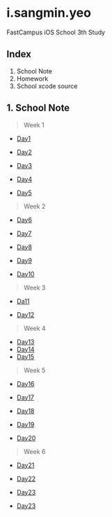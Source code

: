 # i.sangmin.yeo
FastCampus iOS School 3th Study


## Index

1. School Note
2. Homework
3. School xcode source

## 1. School Note
> Week 1

- [Day1](https://github.com/SangMinYeo/i.sangmin.yeo/blob/master/note_folder/SC03_Day_1.md)

- [Day2](https://github.com/SangMinYeo/i.sangmin.yeo/blob/master/note_folder/SC03_Day_2.md)

- [Day3](https://github.com/SangMinYeo/i.sangmin.yeo/blob/master/note_folder/SC03_Day_3.md)

- [Day4](https://github.com/SangMinYeo/i.sangmin.yeo/blob/master/note_folder/SC03_Day_4.md)

- [Day5](https://github.com/SangMinYeo/i.sangmin.yeo/blob/master/note_folder/SC03_Day_5.md)

> Week 2

- [Day6](https://github.com/SangMinYeo/i.sangmin.yeo/blob/master/note_folder/SC03_Day_6.md)

- [Day7](https://github.com/SangMinYeo/i.sangmin.yeo/blob/master/note_folder/SC03_Day_7.md)

- [Day8](https://github.com/SangMinYeo/i.sangmin.yeo/blob/master/note_folder/SC03_Day_8.md)

- [Day9](https://github.com/SangMinYeo/i.sangmin.yeo/blob/master/note_folder/SC03_Day_9.md)

- [Day10](https://github.com/SangMinYeo/i.sangmin.yeo/blob/master/note_folder/SC03_Day_10.md)

>Week 3

- [Da11](https://github.com/SangMinYeo/i.sangmin.yeo/blob/master/note_folder/SC03_Day_11.md)

- [Day12](https://github.com/SangMinYeo/i.sangmin.yeo/blob/master/note_folder/SC03_Day_12.md)



>Week 4

- [Day13](https://github.com/SangMinYeo/i.sangmin.yeo/blob/master/note_folder/SC03_Day_13.md)
- [Day14](https://github.com/SangMinYeo/i.sangmin.yeo/blob/master/note_folder/SC03_Day_14.md)
- [Day15](https://github.com/SangMinYeo/i.sangmin.yeo/blob/master/note_folder/SC03_Day_15.md)


>Week 5

- [Day16](https://github.com/SangMinYeo/i.sangmin.yeo/blob/master/note_folder/SC03_Day_16.md)

- [Day17](https://github.com/SangMinYeo/i.sangmin.yeo/blob/master/note_folder/SC03_Day_17.md)

- [Day18](https://github.com/SangMinYeo/i.sangmin.yeo/blob/master/note_folder/SC03_Day_18.md)

- [Day19](https://github.com/SangMinYeo/i.sangmin.yeo/blob/master/note_folder/SC03_Day_19.md)

- [Day20](https://github.com/SangMinYeo/i.sangmin.yeo/blob/master/note_folder/SC03_Day_20.md)

>Week 6

- [Day21](https://github.com/SangMinYeo/i.sangmin.yeo/blob/master/note_folder/SC03_Day_21.md)

- [Day22](https://github.com/SangMinYeo/i.sangmin.yeo/blob/master/note_folder/SC03_Day_22.md)

- [Day23](https://github.com/SangMinYeo/i.sangmin.yeo/blob/master/note_folder/SC03_Day_23.md)

- [Day23](https://github.com/SangMinYeo/i.sangmin.yeo/blob/master/note_folder/SC03_Day_23.md)
